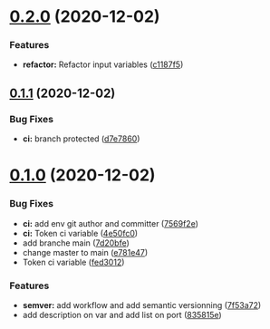 # [0.2.0](https://github.com/tf-openstack-modules/terraform-openstack-instances/compare/v0.1.1...v0.2.0) (2020-12-02)


### Features

* **refactor:** Refactor input variables ([c1187f5](https://github.com/tf-openstack-modules/terraform-openstack-instances/commit/c1187f52f621fea70412bd5a1d2899d962bf6c4f))

## [0.1.1](https://github.com/tf-openstack-modules/terraform-openstack-instances/compare/v0.1.0...v0.1.1) (2020-12-02)


### Bug Fixes

* **ci:** branch protected ([d7e7860](https://github.com/tf-openstack-modules/terraform-openstack-instances/commit/d7e7860c8338e0d5d064158e5ce5a83fbacb6e7c))

# [0.1.0](https://github.com/tf-openstack-modules/terraform-openstack-instances/compare/v0.0.1...v0.1.0) (2020-12-02)


### Bug Fixes

* **ci:** add env git author and committer ([7569f2e](https://github.com/tf-openstack-modules/terraform-openstack-instances/commit/7569f2eaf8369476034456d725939183353aba00))
* **ci:** Token ci variable ([4e50fc0](https://github.com/tf-openstack-modules/terraform-openstack-instances/commit/4e50fc09e4e8098edbd1f6b7839572da82f95c15))
* add branche main ([7d20bfe](https://github.com/tf-openstack-modules/terraform-openstack-instances/commit/7d20bfee96ca0a3ab9cbb38ae5296117f9a28941))
* change master to main ([e781e47](https://github.com/tf-openstack-modules/terraform-openstack-instances/commit/e781e47d174429a0aac0a0f61e989978c437f6ef))
* Token ci variable ([fed3012](https://github.com/tf-openstack-modules/terraform-openstack-instances/commit/fed30120a1c502895bad9acebee93ca16ddcc66d))


### Features

* **semver:** add workflow and add semantic versionning ([7f53a72](https://github.com/tf-openstack-modules/terraform-openstack-instances/commit/7f53a72ec768417795577a3322a4bf0746d69730))
* add description on var and add list on port ([835815e](https://github.com/tf-openstack-modules/terraform-openstack-instances/commit/835815efa24f2757c86b7cd203e3adb6be7923c2))
